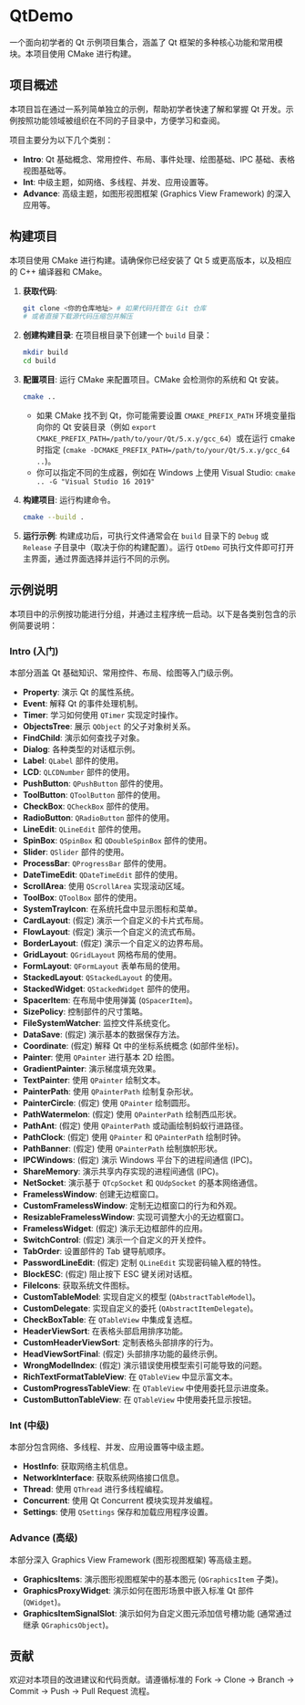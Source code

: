 # QtDemo

一个面向初学者的 Qt 示例项目集合，涵盖了 Qt 框架的多种核心功能和常用模块。本项目使用 CMake 进行构建。

## 项目概述

本项目旨在通过一系列简单独立的示例，帮助初学者快速了解和掌握 Qt 开发。示例按照功能领域被组织在不同的子目录中，方便学习和查阅。

项目主要分为以下几个类别：

*   **Intro**: Qt 基础概念、常用控件、布局、事件处理、绘图基础、IPC 基础、表格视图基础等。
*   **Int**: 中级主题，如网络、多线程、并发、应用设置等。
*   **Advance**: 高级主题，如图形视图框架 (Graphics View Framework) 的深入应用等。

## 构建项目

本项目使用 CMake 进行构建。请确保你已经安装了 Qt 5 或更高版本，以及相应的 C++ 编译器和 CMake。

1.  **获取代码**:
    ```bash
    git clone <你的仓库地址> # 如果代码托管在 Git 仓库
    # 或者直接下载源代码压缩包并解压
    ```

2.  **创建构建目录**:
    在项目根目录下创建一个 `build` 目录：
    ```bash
    mkdir build
    cd build
    ```

3.  **配置项目**:
    运行 CMake 来配置项目。CMake 会检测你的系统和 Qt 安装。
    ```bash
    cmake ..
    ```
    *   如果 CMake 找不到 Qt，你可能需要设置 `CMAKE_PREFIX_PATH` 环境变量指向你的 Qt 安装目录（例如 `export CMAKE_PREFIX_PATH=/path/to/your/Qt/5.x.y/gcc_64`）或在运行 cmake 时指定 (`cmake -DCMAKE_PREFIX_PATH=/path/to/your/Qt/5.x.y/gcc_64 ..`)。
    *   你可以指定不同的生成器，例如在 Windows 上使用 Visual Studio: `cmake .. -G "Visual Studio 16 2019"`

4.  **构建项目**:
    运行构建命令。
    ```bash
    cmake --build .
    ```

5.  **运行示例**:
    构建成功后，可执行文件通常会在 `build` 目录下的 `Debug` 或 `Release` 子目录中（取决于你的构建配置）。运行 `QtDemo` 可执行文件即可打开主界面，通过界面选择并运行不同的示例。

## 示例说明

本项目中的示例按功能进行分组，并通过主程序统一启动。以下是各类别包含的示例简要说明：

### Intro (入门)

本部分涵盖 Qt 基础知识、常用控件、布局、绘图等入门级示例。

*   **Property**: 演示 Qt 的属性系统。
*   **Event**: 解释 Qt 的事件处理机制。
*   **Timer**: 学习如何使用 `QTimer` 实现定时操作。
*   **ObjectsTree**: 展示 `QObject` 的父子对象树关系。
*   **FindChild**: 演示如何查找子对象。
*   **Dialog**: 各种类型的对话框示例。
*   **Label**: `QLabel` 部件的使用。
*   **LCD**: `QLCDNumber` 部件的使用。
*   **PushButton**: `QPushButton` 部件的使用。
*   **ToolButton**: `QToolButton` 部件的使用。
*   **CheckBox**: `QCheckBox` 部件的使用。
*   **RadioButton**: `QRadioButton` 部件的使用。
*   **LineEdit**: `QLineEdit` 部件的使用。
*   **SpinBox**: `QSpinBox` 和 `QDoubleSpinBox` 部件的使用。
*   **Slider**: `QSlider` 部件的使用。
*   **ProcessBar**: `QProgressBar` 部件的使用。
*   **DateTimeEdit**: `QDateTimeEdit` 部件的使用。
*   **ScrollArea**: 使用 `QScrollArea` 实现滚动区域。
*   **ToolBox**: `QToolBox` 部件的使用。
*   **SystemTrayIcon**: 在系统托盘中显示图标和菜单。
*   **CardLayout**: (假定) 演示一个自定义的卡片式布局。
*   **FlowLayout**: (假定) 演示一个自定义的流式布局。
*   **BorderLayout**: (假定) 演示一个自定义的边界布局。
*   **GridLayout**: `QGridLayout` 网格布局的使用。
*   **FormLayout**: `QFormLayout` 表单布局的使用。
*   **StackedLayout**: `QStackedLayout` 的使用。
*   **StackedWidget**: `QStackedWidget` 部件的使用。
*   **SpacerItem**: 在布局中使用弹簧 (`QSpacerItem`)。
*   **SizePolicy**: 控制部件的尺寸策略。
*   **FileSystemWatcher**: 监控文件系统变化。
*   **DataSave**: (假定) 演示基本的数据保存方法。
*   **Coordinate**: (假定) 解释 Qt 中的坐标系统概念 (如部件坐标)。
*   **Painter**: 使用 `QPainter` 进行基本 2D 绘图。
*   **GradientPainter**: 演示梯度填充效果。
*   **TextPainter**: 使用 `QPainter` 绘制文本。
*   **PainterPath**: 使用 `QPainterPath` 绘制复杂形状。
*   **PainterCircle**: (假定) 使用 `QPainter` 绘制圆形。
*   **PathWatermelon**: (假定) 使用 `QPainterPath` 绘制西瓜形状。
*   **PathAnt**: (假定) 使用 `QPainterPath` 或动画绘制蚂蚁行进路径。
*   **PathClock**: (假定) 使用 `QPainter` 和 `QPainterPath` 绘制时钟。
*   **PathBanner**: (假定) 使用 `QPainterPath` 绘制旗帜形状。
*   **IPCWindows**: (假定) 演示 Windows 平台下的进程间通信 (IPC)。
*   **ShareMemory**: 演示共享内存实现的进程间通信 (IPC)。
*   **NetSocket**: 演示基于 `QTcpSocket` 和 `QUdpSocket` 的基本网络通信。
*   **FramelessWindow**: 创建无边框窗口。
*   **CustomFramelessWindow**: 定制无边框窗口的行为和外观。
*   **ResizableFramelessWindow**: 实现可调整大小的无边框窗口。
*   **FramelessWidget**: (假定) 演示无边框部件的应用。
*   **SwitchControl**: (假定) 演示一个自定义的开关控件。
*   **TabOrder**: 设置部件的 Tab 键导航顺序。
*   **PasswordLineEdit**: (假定) 定制 `QLineEdit` 实现密码输入框的特性。
*   **BlockESC**: (假定) 阻止按下 ESC 键关闭对话框。
*   **FileIcons**: 获取系统文件图标。
*   **CustomTableModel**: 实现自定义的模型 (`QAbstractTableModel`)。
*   **CustomDelegate**: 实现自定义的委托 (`QAbstractItemDelegate`)。
*   **CheckBoxTable**: 在 `QTableView` 中集成复选框。
*   **HeaderViewSort**: 在表格头部启用排序功能。
*   **CustomHeaderViewSort**: 定制表格头部排序的行为。
*   **HeadViewSortFinal**: (假定) 头部排序功能的最终示例。
*   **WrongModelIndex**: (假定) 演示错误使用模型索引可能导致的问题。
*   **RichTextFormatTableView**: 在 `QTableView` 中显示富文本。
*   **CustomProgressTableView**: 在 `QTableView` 中使用委托显示进度条。
*   **CustomButtonTableView**: 在 `QTableView` 中使用委托显示按钮。

### Int (中级)

本部分包含网络、多线程、并发、应用设置等中级主题。

*   **HostInfo**: 获取网络主机信息。
*   **NetworkInterface**: 获取系统网络接口信息。
*   **Thread**: 使用 `QThread` 进行多线程编程。
*   **Concurrent**: 使用 Qt Concurrent 模块实现并发编程。
*   **Settings**: 使用 `QSettings` 保存和加载应用程序设置。

### Advance (高级)

本部分深入 Graphics View Framework (图形视图框架) 等高级主题。

*   **GraphicsItems**: 演示图形视图框架中的基本图元 (`QGraphicsItem` 子类)。
*   **GraphicsProxyWidget**: 演示如何在图形场景中嵌入标准 Qt 部件 (`QWidget`)。
*   **GraphicsItemSignalSlot**: 演示如何为自定义图元添加信号槽功能 (通常通过继承 `QGraphicsObject`)。

## 贡献

欢迎对本项目的改进建议和代码贡献。请遵循标准的 Fork -> Clone -> Branch -> Commit -> Push -> Pull Request 流程。



